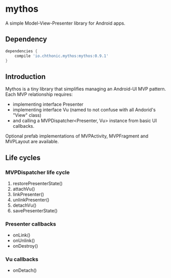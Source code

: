 # mythos
A simple Model-View-Presenter library for Android apps.

## Dependency
```groovy
dependencies {
    compile 'io.chthonic.mythos:mythos:0.9.1'
}
```

## Introduction
Mythos is a tiny library that simplifies managing an Android-UI MVP pattern. Each MVP relationship requires:
* implementing interface Presenter
* implementing interface Vu (named to not confuse with all Andorid's "View" class)
* and calling a MVPDispatcher\<Presenter, Vu\> instance from basic UI callbacks.
 
Optional prefab implementations of MVPActivity, MVPFragment and MVPLayout are available.

## Life cycles

### MVPDispatcher life cycle
1. restorePresenterState()
2. attachVu()
3. linkPresenter()
4. unlinkPresenter()
5. detachVu()
6. savePresenterState()

### Presenter callbacks
- onLink()
- onUnlink()
- onDestroy()

### Vu callbacks
- onDetach()



